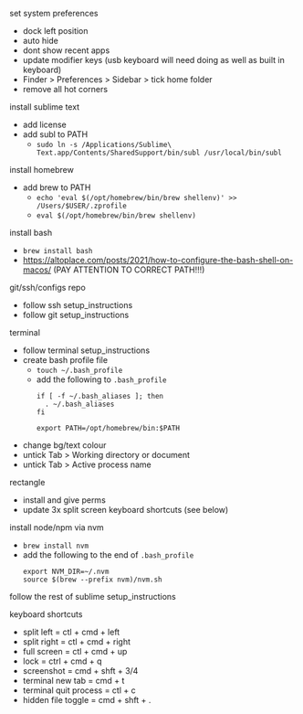 set system preferences
  - dock left position
  - auto hide
  - dont show recent apps
  - update modifier keys (usb keyboard will need doing as well as built in keyboard)
  - Finder > Preferences > Sidebar > tick home folder
  - remove all hot corners

install sublime text
  - add license
  - add subl to PATH
    - `sudo ln -s /Applications/Sublime\ Text.app/Contents/SharedSupport/bin/subl /usr/local/bin/subl`

install homebrew
  - add brew to PATH
    - `echo 'eval $(/opt/homebrew/bin/brew shellenv)' >> /Users/$USER/.zprofile`
    - `eval $(/opt/homebrew/bin/brew shellenv)`

install bash
  - `brew install bash`
  - https://altoplace.com/posts/2021/how-to-configure-the-bash-shell-on-macos/ (PAY ATTENTION TO CORRECT PATH!!!)

git/ssh/configs repo
  - follow ssh setup_instructions
  - follow git setup_instructions

terminal
  - follow terminal setup_instructions
  - create bash profile file
    - `touch ~/.bash_profile`
    - add the following to `.bash_profile`
      ```
      if [ -f ~/.bash_aliases ]; then
        . ~/.bash_aliases
      fi
      
      export PATH=/opt/homebrew/bin:$PATH
      ```
  - change bg/text colour
  - untick Tab > Working directory or document
  - untick Tab > Active process name

rectangle
  - install and give perms
  - update 3x split screen keyboard shortcuts (see below)

install node/npm via nvm 
  - `brew install nvm`
  -  add the following to the end of `.bash_profile`
     ```
     export NVM_DIR=~/.nvm
     source $(brew --prefix nvm)/nvm.sh
     ```

follow the rest of sublime setup_instructions

keyboard shortcuts
  - split left = ctl + cmd + left
  - split right = ctl + cmd + right
  - full screen = ctl + cmd + up
  - lock = ctrl + cmd + q
  - screenshot = cmd + shft + 3/4
  - terminal new tab = cmd + t
  - terminal quit process = ctl + c
  - hidden file toggle = cmd + shft + .
